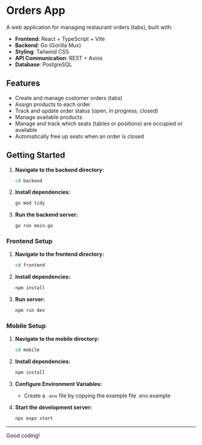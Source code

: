 # Orders App

A web application for managing restaurant orders (tabs), built with:

- **Frontend**: React + TypeScript + Vite
- **Backend**: Go (Gorilla Mux)
- **Styling**: Tailwind CSS
- **API Communication**: REST + Axios
- **Database**: PostgreSQL

## Features

- Create and manage customer orders (tabs)
- Assign products to each order
- Track and update order status (open, in progress, closed)
- Manage available products
- Manage and track which seats (tables or positions) are occupied or available
- Automatically free up seats when an order is closed


## Getting Started

1.  **Navigate to the backend directory:**
    ```sh
    cd backend
    ```

2.  **Install dependencies:**
    ```sh
    go mod tidy
    ```

4.  **Run the backend server:**
    ```sh
    go run main.go
    ```

### Frontend Setup

1.  **Navigate to the frontend directory:**
    ```sh
    cd frontend
    ```

2.  **Install dependencies:**
    ```sh
    npm install
    ```

3.  **Run server:**
    ```sh
    npm run dev
    ```
    
### Mobile Setup

1.  **Navigate to the mobile directory:**
    ```sh
    cd mobile
    ```

2.  **Install dependencies:**
    ```sh
    npm install
    ```

3.  **Configure Environment Variables:**
    * Create a `.env` file by copying the example file .env.example


4.  **Start the development server:**
    ```sh
    npx expo start
    ```

---

Good coding!
